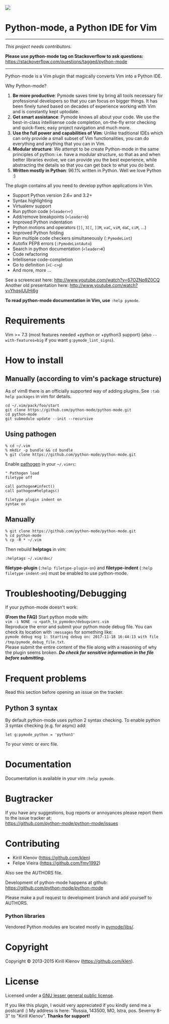 ![](https://raw.github.com/python-mode/python-mode/develop/logo.png)
# Python-mode, a Python IDE for Vim

-------------------------------------------------------------------------------

*This project needs contributors.*

**Please use python-mode tag on Stackoverflow to ask questions:**  
<https://stackoverflow.com/questions/tagged/python-mode>

-------------------------------------------------------------------------------

Python-mode is a Vim plugin that magically converts Vim into a Python IDE.

Why Python-mode?

1.  **Be more productive**: Pymode saves time by bring all tools necessary for
    professional developers so that you can focus on bigger things. It has been
    finely tuned based on decades of experience working with Vim and is
    constantly kept uptodate.
2.  **Get smart assistance**: Pymode knows all about your code. We use the
    best-in-class intellisense code completion, on-the-fly error checking and
    quick-fixes; easy project navigation and much more.
3.  **Use the full power and capabilities of Vim**: Unlike traditional IDEs
    which can only provide a small subset of Vim functionalities, you can do
    everything and anything that you can in Vim.
4.  **Modular structure**: We attempt to be create Python-mode in the same
    principles of python: i.e. have a modular structure, so that as and when
    better libraries evolve, we can provide you the best experience, while
    abstracting the details so that you can get back to what you do best.
5.  **Written mostly in Python**: 96.1% written in Python. Well we love Python
    :)

The plugin contains all you need to develop python applications in Vim.

* Support Python version 2.6+ and 3.2+
* Syntax highlighting
* Virtualenv support
* Run python code (`<leader>r`)
* Add/remove breakpoints (`<leader>b`)
* Improved Python indentation
* Python motions and operators (`]]`, `3[[`, `]]M`, `vaC`, `viM`,
  `daC`, `ciM`, ...)
* Improved Python folding
* Run multiple code checkers simultaneously (`:PymodeLint`)
* Autofix PEP8 errors (`:PymodeLintAuto`)
* Search in python documentation (`<leader>K`)
* Code refactoring
* Intellisense code-completion
* Go to definition (`<C-c>g`)
* And more, more ...

See a screencast here: <http://www.youtube.com/watch?v=67OZNp9Z0CQ>  
Another old presentation here: <http://www.youtube.com/watch?v=YhqsjUUHj6g>

**To read python-mode documentation in Vim, use** `:help pymode`.

# Requirements

Vim >= 7.3 (most features needed +python or +python3 support) (also
`--with-features=big` if you want `g:pymode_lint_signs`).

# How to install

## Manually (according to vim's package structure)

As of vim8 there is an officially supported way of adding plugins. See `:tab
help packages` in vim for details.

    cd ~/.vim/pack/foo/start
    git clone https://github.com/python-mode/python-mode.git
    cd python-mode
    git submodule update --init --recursive


## Using pathogen

    % cd ~/.vim
    % mkdir -p bundle && cd bundle
    % git clone https://github.com/python-mode/python-mode.git

Enable [pathogen](https://github.com/tpope/vim-pathogen) in your `~/.vimrc`:

    " Pathogen load
    filetype off

    call pathogen#infect()
    call pathogen#helptags()

    filetype plugin indent on
    syntax on

## Manually

    % git clone https://github.com/python-mode/python-mode.git
    % cd python-mode
    % cp -R * ~/.vim

Then rebuild **helptags** in vim:

    :helptags ~/.vim/doc/

**filetype-plugin** (`:help filetype-plugin-on`) and **filetype-indent**
(`:help filetype-indent-on`) must be enabled to use python-mode.

# Troubleshooting/Debugging

If your python-mode doesn't work:

**(From the FAQ)** Start python mode with:  
`vim -i NONE -u <path_to_pymode>/debugvimrc.vim`  
Reproduce the error and submit your python mode debug file. You can check its
location with `:messages` for something like:  
`pymode debug msg 1: Starting debug on: 2017-11-18 16:44:13 with file /tmp/pymode_debug_file.txt`.  
Please submit the entire content of the file along with a reasoning of why the
plugin seems broken.
***Do check for sensitive information in the file before submitting.***

# Frequent problems

Read this section before opening an issue on the tracker.

## Python 3 syntax

By default python-mode uses python 2 syntax checking. To enable python 3 syntax
checking (e.g. for async) add:

    let g:pymode_python = 'python3'

To your vimrc or exrc file.

# Documentation

Documentation is available in your vim `:help pymode`.

# Bugtracker

If you have any suggestions, bug reports or annoyances please report them to
the issue tracker at:  
<https://github.com/python-mode/python-mode/issues>

# Contributing

* Kirill Klenov (<https://github.com/klen>)
* Felipe Vieira (<https://github.com/fmv1992>)

Also see the AUTHORS file.

Development of python-mode happens at github:  
<https://github.com/python-mode/python-mode>

Please make a pull request to development branch and add yourself to AUTHORS.

### Python libraries

Vendored Python modules are located mostly in
[pymode/libs/](https://github.com/python-mode/python-mode/tree/develop/pymode/libs).

# Copyright

Copyright © 2013-2015 Kirill Klenov (<https://github.com/klen>).

# License

Licensed under a [GNU lesser general public license]().

If you like this plugin, I would very appreciated if you kindly send me
a postcard :) My address is here: "Russia, 143500, MO, Istra, pos. Severny 8-3"
to "Kirill Klenov". **Thanks for support!**

